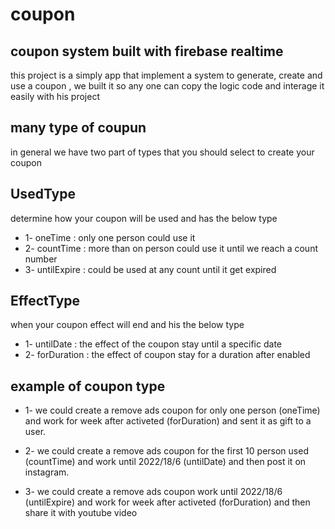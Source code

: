 # coupon
## coupon system built with firebase realtime

this project is a simply app that implement a system to generate, create and use a coupon , we built it so any one can copy the logic code and interage it easily with his project

##  many type of coupun 
in general we have two part of types that you should select to create your coupon

## UsedType
determine how your coupon will be used and has the below type
- 1- oneTime : only one person could use it
- 2- countTime : more than on person could use it until we reach a count number
- 3- untilExpire : could be used at any count until it get expired

## EffectType
when your coupon effect will end and his the below type
- 1- untilDate : the effect of the coupon stay until a specific date
- 2- forDuration : the effect of coupon stay for a duration after enabled


## example of coupon type

- 1- we could create a remove ads coupon for only one person (oneTime) and work for week after activeted (forDuration) and sent it as gift to a user.

- 2- we could create a remove ads coupon for the first 10 person used (countTime) and work until 2022/18/6 (untilDate) and then post it on instagram.

- 3- we could create a remove ads coupon work until  2022/18/6 (untilExpire) and work for week after activeted (forDuration) and then share it with youtube video
